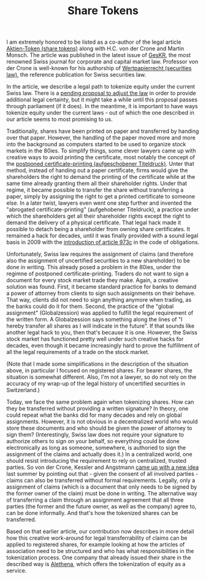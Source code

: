 ﻿---
layout: post
title: Share Tokens
description: How to legally structure share tokens under Swiss law.
---
I am extremely honored to be listed as a co-author of the legal article <a href="/2019-04-05-Aktientoken.pdf">Aktien-Token (share tokens)</a> along with H.C. von der Crone and Martin Monsch. The article was published in the latest issue of <a href="https://www.geskr.ch/zeitschrift/GesKR-Shop-Previous-Issues/geskr-01-2019-de.html">GesKR</a>, the most renowned Swiss journal for corporate and capital market law. Professor von der Crone is well-known for his authorship of <a href="https://www.staempfliverlag.com/detail/ISBN-9783727288920">Wertpapierrecht (securities law)</a>, the reference publication for Swiss securities law.

In the article, we describe a legal path to tokenize equity under the current Swiss law. There is a <a href="https://www.sif.admin.ch/sif/en/home/dokumentation/medienmitteilungen/medienmitteilungen.msg-id-74420.html">pending proposal to adjust the law</a> in order to provide additional legal certainty, but it might take a while until this proposal passes through parliament (if it does). In the meantime, it is important to have ways tokenize equity under the current laws - out of which the one described in our article seems to most promising to us.

Traditionally, shares have been printed on paper and transferred by handing over that paper. However, the handling of the paper moved more and more into the background as computers started to be used to organize stock markets in the 80ies. To simplify things, some clever lawyers came up with creative ways to avoid printing the certificate, most notably the concept of the <a href="https://www.forstmoser.ch/publications/articles/1987-namenaktien.pdf">postponed certificate-printing (aufgeschobener Titeldruck)</a>. Unter that method, instead of handing out a paper certificate, firms would give the shareholders the right to demand the printing of the certificate while at the same time already granting them all their shareholder rights. Under that regime, it became possible to transfer the share without transferring a paper, simply by assigning the right to get a printed certificate to someone else. In a later twist, lawyers even went one step further and invented the "abrogated certificate-printing" (aufgehobener Titeldruck), a practice under which the shareholders get all their shareholder rights except the right to demand the delivery of a physical certificate. That legal hack made it possible to detach being a shareholder from owning share certificates. It remained a hack for decades, until it was finally provided with a sound legal basis in 2009 with the <a href="https://www.admin.ch/opc/de/official-compilation/2009/3577.pdf">introduction of article 973c</a> in the code of obligations.

Unfortunately, Swiss law requires the assignment of claims (and therefore also the assignment of uncertified securities to a new shareholder) to be done in writing. This already posed a problem in the 80ies, under the regimne of postponed certificate-printing. Traders do not want to sign a document for every stock market trade they make. Again, a creative solution was found. First, it became standard practice for banks to demand a power of attorney from clients to sign such assignments on their behave. That way, clients did not need to sign anything anymore when trading, as the banks could do it for them. Second, the practice of the "global assignment" (Globalzession) was applied to fulfill the legal requirement of the written form. A Globalzession says something along the lines of "I hereby transfer all shares as I will indicate in the future". If that sounds like another legal hack to you, then that's because it is one. However, the Swiss stock market has functioned pretty well under such creative hacks for decades, even though it became increasingly hard to prove the fulfillment of all the legal requirements of a trade on the stock market.

(Note that I made some simplifications in the description of the situation above, in particular I focused on registered shares. For bearer shares, the situation is somewhat different. Also, I'm not a lawyer, so do not rely on the accuracy of my wrap-up of the legal history of uncertified securities in Switzerland.)

Today, we face the same problem again when tokenizing shares. How can they be transferred without providing a written signature? In theory, one could repeat what the banks did for many decades and rely on global assignments. However, it is not obvious in a decentralized world who would store these documents and who should be given the power of attorney to sign them? (Interestingly, Swiss law does not require your signature to authorize others to sign on your behalf, so everything could be done electronically as long as someone, somewhere, is authoried to sign the assignment of the claims and actually does it.) In a centralized world, one should resist introducing the requirement to rely on centralized, trusted parties. So von der Crone, Kessler and Angstmann <a href="https://www.ius.uzh.ch/dam/jcr:389cbd0f-b034-43dd-882c-e8447056ab52/von%20der%20Crone,%20Kessler,%20Angstmann,%20Token%20in%20der%20Blockchain,%20SJZ%20114%20(201....pdf">came up with a new idea</a> last summer by pointing out that - given the consent of all involved parties - claims can also be transferred without formal requirements. Legally, only a assignment of claims (which is a document that only needs to be signed by the former owner of the claim) must be done in writing. The alternative way of transferring a claim through an assignment agreement that all three parties (the former and the future owner, as well as the company) agree to, can be done informally. And that's how the tokenized shares can be transferred.

Based on that earlier article, our contribution now describes in more detail how this creative work-around for legal transferrability of claims can be applied to registered shares, for example looking at how the articles of association need to be structured and who has what responsibilities in the tokenization process. One company that already issued their share in the described way is <a href="https://alethena.com">Alethena</a>, which offers the tokenization of equity as a service.
